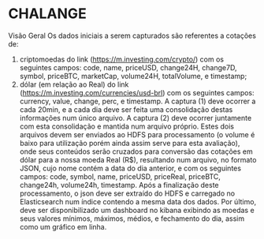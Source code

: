 # CHALANGE

Visão Geral
Os dados iniciais a serem capturados são referentes a cotações de:
1. criptomoedas do link (https://m.investing.com/crypto/) com os seguintes campos: code, name,
priceUSD, change24H, change7D, symbol, priceBTC, marketCap, volume24H, totalVolume, e
timestamp;
2. dólar (em relação ao Real) do link (https://m.investing.com/currencies/usd-brl) com os seguintes
campos: currency, value, change, perc, e timestamp.
A captura (1) deve ocorrer a cada 20min, e a cada dia deve ser feita uma consolidação destas informações
num único arquivo.
A captura (2) deve ocorrer juntamente com esta consolidação e mantida num arquivo próprio.
Estes dois arquivos devem ser enviados ao HDFS para processamento (o volume é baixo para utilização
porém ainda assim serve para esta avaliação), onde seus conteúdos serão cruzados para conversão das
cotações em dólar para a nossa moeda Real (R$), resultando num arquivo, no formato JSON, cujo nome
contém a data do dia anterior, e com os seguintes campos: code, symbol, name, priceUSD, priceReal,
priceBTC, change24h, volume24h, timestamp.
Após a finalização deste processamento, o json deve ser extraído do HDFS e carregado no Elasticsearch num
índice contendo a mesma data dos dados. Por último, deve ser disponibilizado um dashboard no kibana
exibindo as moedas e seus valores mínimos, máximos, médios, e fechamento do dia, assim como um gráfico
em linha.
